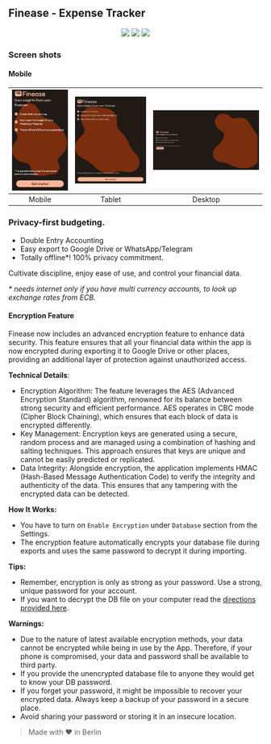 <p align="center">
  <h2>Finease - Expense Tracker</h2>
</p>

<p align="center">
  <a href="https://flutter.dev/" style="text-decoration:none" area-label="flutter">
    <img src="https://img.shields.io/badge/Platform-Flutter%203.16.5-blue">
  </a>
  <a href="https://github.com/Donnie/Finease/releases/tag/v1.0.25" style="text-decoration:none" area-label="flutter">
    <img src="https://img.shields.io/badge/Version-1.0.25-orange">
  </a>
  <a href="https://github.com/Donnie/Finease/actions/workflows/android_release.yml" style="text-decoration:none" area-label="flutter">
    <img src="https://github.com/Donnie/Finease/actions/workflows/android_release.yml/badge.svg">
  </a>
</p>

### Screen shots

#### Mobile

| <img src="images/photo1704048355.jpeg" width="150"/> | <img src="images/photo1704048321.jpeg" width="200"/> | <img src="images/photo1704048271.jpeg" width="300"/> |
| :--------------------------------------------------: | :--------------------------------------------------: | :--------------------------------------------------: |
|                        Mobile                        |                        Tablet                        |                       Desktop                        |

### Privacy-first budgeting.

- Double Entry Accounting
- Easy export to Google Drive or WhatsApp/Telegram
- Totally offline*! 100% privacy commitment.

Cultivate discipline, enjoy ease of use, and control your financial data.

*\* needs internet only if you have multi currency accounts, to look up exchange rates from ECB.*

#### Encryption Feature

Finease now includes an advanced encryption feature to enhance data security. This feature ensures that all your financial data within the app is now encrypted during exporting it to Google Drive or other places, providing an additional layer of protection against unauthorized access.

**Technical Details**:

- Encryption Algorithm: The feature leverages the AES (Advanced Encryption Standard) algorithm, renowned for its balance between strong security and efficient performance. AES operates in CBC mode (Cipher Block Chaining), which ensures that each block of data is encrypted differently.
- Key Management: Encryption keys are generated using a secure, random process and are managed using a combination of hashing and salting techniques. This approach ensures that keys are unique and cannot be easily predicted or replicated.
- Data Integrity: Alongside encryption, the application implements HMAC (Hash-Based Message Authentication Code) to verify the integrity and authenticity of the data. This ensures that any tampering with the encrypted data can be detected.

**How It Works:**

- You have to turn on `Enable Encryption` under `Database` section from the Settings.
- The encryption feature automatically encrypts your database file during exports and uses the same password to decrypt it during importing.

**Tips:**

- Remember, encryption is only as strong as your password. Use a strong, unique password for your account.
- If you want to decrypt the DB file on your computer read the [directions provided here](decrypt.dart).

**Warnings:**

- Due to the nature of latest available encryption methods, your data cannot be encrypted while being in use by the App. Therefore, if your phone is compromised, your data and password shall be available to third party.
- If you provide the unencrypted database file to anyone they would get to know your DB password.
- If you forget your password, it might be impossible to recover your encrypted data. Always keep a backup of your password in a secure place.
- Avoid sharing your password or storing it in an insecure location.

> Made with ♥ in Berlin
